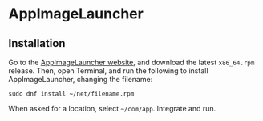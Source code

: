 # AppImageLauncher

## Installation

Go to the [AppImageLauncher website](https://github.com/TheAssassin/AppImageLauncher), and download the latest `x86_64.rpm` release. Then, open Terminal, and run the following to install AppImageLauncher, changing the filename:

```
sudo dnf install ~/net/filename.rpm
```

When asked for a location, select `~/com/app`. Integrate and run.
